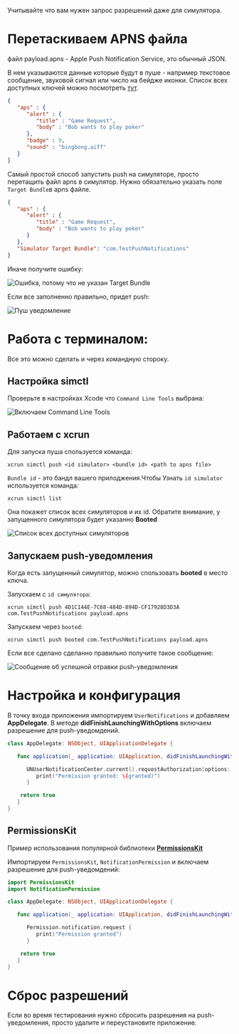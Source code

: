 Учитывайте что вам нужен запрос разрешений даже для симулятора.

# Перетаскиваем APNS файла

 файл payload.apns - Apple Push Notification Service, это обычный JSON.

В нем указываются данные которые будут в пуше - например текстовое сообщение, звуковой сигнал или число на бейдже иконки. Список всех доступных ключей можно посмотреть [тут](https://developer.apple.com/documentation/usernotifications/unnotificationcontent).

```JSON
{
   "aps" : {
      "alert" : {
         "title" : "Game Request",
         "body" : "Bob wants to play poker"
      },
      "badge" : 9,
      "sound" : "bingbong.aiff"
   }
}
```

Самый простой способ запустить push на симуляторе, просто перетащить файл apns в симулятор. Нужно обязательно указать поле `Target Bundle`в apns файле.

```JSON
{
   "aps" : {
      "alert" : {
         "title" : "Game Request",
         "body" : "Bob wants to play poker"
      }
   },
   "Simulator Target Bundle": "com.TestPushNotifications"
}
```

Иначе получите ошибку:

![Ошибка, потому что не указан Target Bundle](https://cdn.sparrowcode.io/tutorials/testing-push-notifications-ios-simulator/invalid-notification.png)

Если все заполненно правильно, придет push:

![Пуш уведомление](https://cdn.sparrowcode.io/tutorials/testing-push-notifications-ios-simulator/push.png)

# Работа с терминалом:

Все это можно сделать и через командную стороку.

## Настройка simctl

Проверьте в настройках Xcode что `Command Line Tools` выбрана:

![Включаем Command Line Tools](https://cdn.sparrowcode.io/tutorials/testing-push-notifications-ios-simulator/command-line-tools.png)

## Работаем с xcrun

Для запуска пуша спользуется команда:

```console
xcrun simctl push <id simulator> <bundle id> <path to apns file>
```

`Bundle id` - это бандл вашего прилоджения.Чтобы Узнать `id simulator` используется команда:

```console
xcrun simctl list
```

Она покажет список всех симуляторов и их id. Обратите внимание, у запущенного симулятора будет указанно **Booted**

![Список всех доступных симуляторов](https://cdn.sparrowcode.io/tutorials/testing-push-notifications-ios-simulator/id-simulator-list.png)

## Запускаем push-уведомления

Когда есть запущенный симулятор, можно спользовать **booted** в место ключа.

Запускаем с `id симулятора`:

```console
xcrun simctl push 4D1C144E-7C68-484D-894D-CF17928D3D3A com.TestPushNotifications payload.apns
```

Запускаем через `booted`:

```console
xcrun simctl push booted com.TestPushNotifications payload.apns
```

Если все сделано сделанно правильно получите такое сообщение:

![Сообщение об успешной отравки push-уведомления](https://cdn.sparrowcode.io/tutorials/testing-push-notifications-ios-simulator/notification-sent.png)

# Настройка и конфигурация

В точку входа приложения импортируем `UserNotifications` и добавляем **AppDelegate**. В методе **didFinishLaunchingWithOptions** включаем разрешение для push-уведомдений.

```swift
class AppDelegate: NSObject, UIApplicationDelegate {

   func application(_ application: UIApplication, didFinishLaunchingWithOptions launchOptions: [UIApplication.LaunchOptionsKey : Any]? = nil) -> Bool {

      UNUserNotificationCenter.current().requestAuthorization(options: [.alert, .sound, .badge]) {(granted, error) in
         print("Permission granted: \(granted)")
      }

    return true
   }
}
```

## PermissionsKit

Пример использования популярной библиотеки **[PermissionsKit](https://github.com/sparrowcode/PermissionsKit)**

Импортируем `PermissionsKit`, `NotificationPermission` и включаем разрешение для push-уведомдений:

```swift
import PermissionsKit
import NotificationPermission

class AppDelegate: NSObject, UIApplicationDelegate {

   func application(_ application: UIApplication, didFinishLaunchingWithOptions launchOptions: [UIApplication.LaunchOptionsKey : Any]? = nil) -> Bool {

      Permission.notification.request {
         print("Permission granted")
      }

    return true
   }
}
```

# Сброс разрешений

Если во время тестирования нужно сбросить разрешения на push-уведомления, просто удалите и переустановите приложение.